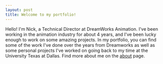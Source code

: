 ```yaml
---
layout: post
title: Welcome to my portfolio!
---
```


Hello! I'm Nick, a Technical Director at DreamWorks Animation. 
I've been working in the animation industry for about 4 years, 
and I've been lucky enough to work on some amazing projects. In my portfolio,
you can find some of the work I've done over the years from Dreamworks as well
as some personal projects I've worked on going back to my time at the University
Texas at Dallas. Find more about me on the [about](/about) page.
